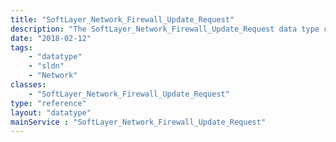 ```yaml
---
title: "SoftLayer_Network_Firewall_Update_Request"
description: "The SoftLayer_Network_Firewall_Update_Request data type contains information relating to a SoftLayer network firewall update request. Use the [[SoftLayer Network Component Firewall]] service to view current rules. Use the [[SoftLayer Network Firewall Template]] service to pull SoftLayer recommended rule set templates. "
date: "2018-02-12"
tags:
    - "datatype"
    - "sldn"
    - "Network"
classes:
    - "SoftLayer_Network_Firewall_Update_Request"
type: "reference"
layout: "datatype"
mainService : "SoftLayer_Network_Firewall_Update_Request"
---
```

